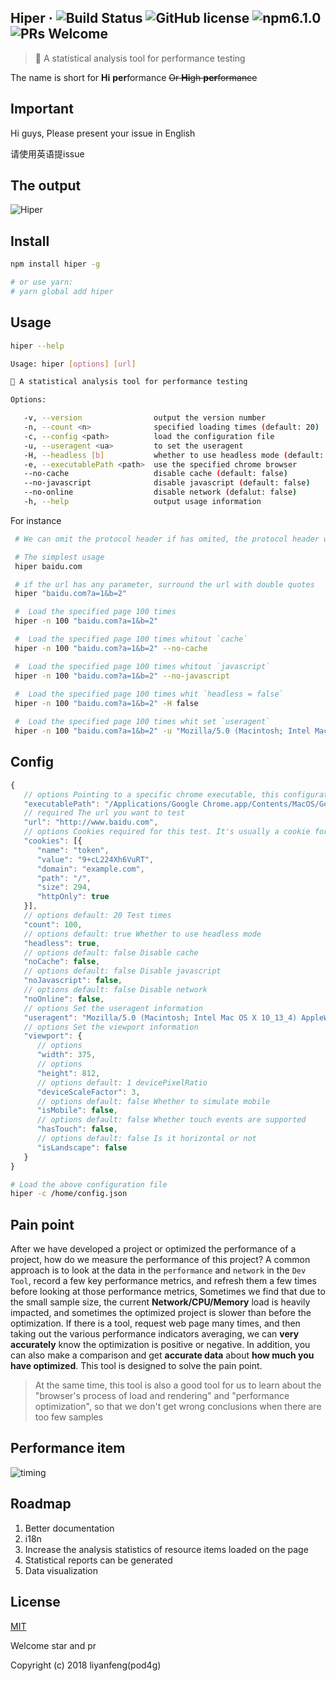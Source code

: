 ## Hiper &middot; ![Build Status](https://img.shields.io/circleci/project/vuejs/vue/dev.svg) ![GitHub license](https://img.shields.io/badge/license-MIT-blue.svg) ![npm6.1.0](https://img.shields.io/npm/v/npm.svg) ![PRs Welcome](https://img.shields.io/badge/PRs-welcome-brightgreen.svg)


> 🚀 A statistical analysis tool for performance testing 

The name is short for **Hi** **per**formance <del>Or **Hi**gh **per**formance</del>

## Important

Hi guys, Please present your issue in English 

请使用英语提issue

## The output

![Hiper](http://7xt9n8.com2.z0.glb.clouddn.com/hiper8.png)

## Install

``` bash
npm install hiper -g

# or use yarn:
# yarn global add hiper
```

## Usage

```bash
hiper --help

Usage: hiper [options] [url]

🚀 A statistical analysis tool for performance testing

Options:

   -v, --version                output the version number
   -n, --count <n>              specified loading times (default: 20)
   -c, --config <path>          load the configuration file
   -u, --useragent <ua>         to set the useragent
   -H, --headless [b]           whether to use headless mode (default: true)
   -e, --executablePath <path>  use the specified chrome browser
   --no-cache                   disable cache (default: false)
   --no-javascript              disable javascript (default: false)
   --no-online                  disable network (defalut: false)
   -h, --help                   output usage information
```

For instance

```bash
 # We can omit the protocol header if has omited, the protocol header will be `http://`

 # The simplest usage
 hiper baidu.com

 # if the url has any parameter, surround the url with double quotes
 hiper "baidu.com?a=1&b=2"

 #  Load the specified page 100 times
 hiper -n 100 "baidu.com?a=1&b=2"

 #  Load the specified page 100 times whitout `cache`
 hiper -n 100 "baidu.com?a=1&b=2" --no-cache

 #  Load the specified page 100 times whitout `javascript`
 hiper -n 100 "baidu.com?a=1&b=2" --no-javascript
 
 #  Load the specified page 100 times whit `headless = false`
 hiper -n 100 "baidu.com?a=1&b=2" -H false

 #  Load the specified page 100 times whit set `useragent`
 hiper -n 100 "baidu.com?a=1&b=2" -u "Mozilla/5.0 (Macintosh; Intel Mac OS X 10_13_4) AppleWebKit/537.36 (KHTML, like Gecko) Chrome/66.0.3359.181 Safari/537.36"
```

## Config
```javascript
{
   // options Pointing to a specific chrome executable, this configuration is generally not required unless you want to test a specific version of chrome
   "executablePath": "/Applications/Google Chrome.app/Contents/MacOS/Google Chrome",
   // required The url you want to test
   "url": "http://www.baidu.com",
   // options Cookies required for this test. It's usually a cookie for login information Array | Object
   "cookies": [{
      "name": "token",
      "value": "9+cL224Xh6VuRT",
      "domain": "example.com",
      "path": "/",
      "size": 294,
      "httpOnly": true
   }],
   // options default: 20 Test times
   "count": 100,
   // options default: true Whether to use headless mode 
   "headless": true,
   // options default: false Disable cache 
   "noCache": false,
   // options default: false Disable javascript
   "noJavascript": false,
   // options default: false Disable network
   "noOnline": false,
   // options Set the useragent information
   "useragent": "Mozilla/5.0 (Macintosh; Intel Mac OS X 10_13_4) AppleWebKit/537.36 (KHTML, like Gecko) Chrome/66.0.3359.181 Safari/537.36",
   // options Set the viewport information
   "viewport": {
      // options
      "width": 375,
      // options
      "height": 812,
      // options default: 1 devicePixelRatio
      "deviceScaleFactor": 3,
      // options default: false Whether to simulate mobile
      "isMobile": false,
      // options default: false Whether touch events are supported
      "hasTouch": false,
      // options default: false Is it horizontal or not
      "isLandscape": false
   }
}
```

``` bash
# Load the above configuration file
hiper -c /home/config.json
```

## Pain point

After we have developed a project or optimized the performance of a project, how do we measure the performance of this project? A common approach is to look at the data in the `performance` and `network` in the `Dev Tool`, record a few key performance metrics, and refresh them a few times before looking at those performance metrics,
Sometimes we find that due to the small sample size, the current **Network/CPU/Memory** load is heavily impacted, and sometimes the optimized project is slower than before the optimization. If there is a tool, request web page many times, and then taking out the various performance indicators averaging, we can **very accurately** know the optimization is positive or negative. In addition, you can also make a comparison and get **accurate data** about **how much you have optimized**. This tool is designed to solve the pain point.

> At the same time, this tool is also a good tool for us to learn about the "browser's process of load and rendering" and "performance optimization", so that we don't get wrong conclusions when there are too few samples

## Performance item

![timing](http://7xt9n8.com2.z0.glb.clouddn.com/timing.jpg)

## Roadmap

1. Better documentation
2. i18n
3. Increase the analysis statistics of resource items loaded on the page
4. Statistical reports can be generated
5. Data visualization

## License

[MIT](http://opensource.org/licenses/MIT)

Welcome star and pr

Copyright (c) 2018 liyanfeng(pod4g)



